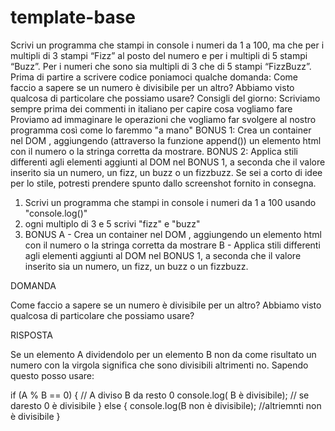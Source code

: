 # template-base
Scrivi un programma che stampi in console i numeri da 1 a 100, ma che per i multipli di 3 stampi “Fizz” al posto del numero e per i multipli di 5 stampi “Buzz”. Per i numeri che sono sia multipli di 3 che di 5 stampi “FizzBuzz”.
Prima di partire a scrivere codice poniamoci qualche domanda:
Come faccio a sapere se un numero è divisibile per un altro? Abbiamo visto qualcosa di particolare che possiamo usare?
Consigli del giorno:
Scriviamo sempre prima dei commenti in italiano per capire cosa vogliamo fare
Proviamo ad immaginare le operazioni che vogliamo far svolgere al nostro programma così come lo faremmo "a mano"
BONUS 1:
Crea un container nel DOM , aggiungendo (attraverso la funzione append()) un elemento html con il numero o la stringa corretta da mostrare.
BONUS 2:
Applica stili differenti agli elementi aggiunti al DOM nel BONUS 1, a seconda che il valore inserito sia un numero, un fizz, un buzz o un fizzbuzz. Se sei a corto di idee per lo stile, potresti prendere spunto dallo screenshot fornito in consegna.


1) Scrivi un programma che stampi in console i numeri da 1 a 100 usando "console.log()"
2) ogni multiplo di 3 e 5 scrivi "fizz" e "buzz"
3) BONUS 
    A - Crea un container nel DOM , aggiungendo un elemento html con il numero o la stringa corretta da mostrare
    B - Applica stili differenti agli elementi aggiunti al DOM nel BONUS 1, a       seconda che il valore inserito sia un numero, un fizz, un buzz o un fizzbuzz.


DOMANDA

Come faccio a sapere se un numero è divisibile per un altro? Abbiamo visto qualcosa di particolare che possiamo usare?

RISPOSTA

Se un elemento A dividendolo per un elemento B non da come risultato un numero con la virgola significa che sono divisibili altrimenti no.
Sapendo questo posso usare:

if (A % B == 0) { // A diviso B da resto 0
        console.log( B è divisibile); // se daresto 0 è divisibile
    } 
    else {
        console.log(B non è divisibile); //altriemnti non è divisibile
    }